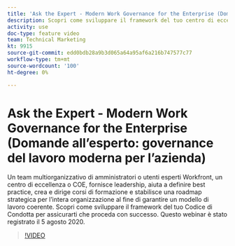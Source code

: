 ```yaml
---
title: 'Ask the Expert - Modern Work Governance for the Enterprise (Domande all’esperto: governance del lavoro moderna per l’azienda)'
description: Scopri come sviluppare il framework del tuo centro di eccellenza per assicurarti il successo. Questo webinar è stato registrato il 5 agosto 2020.
activity: use
doc-type: feature video
team: Technical Marketing
kt: 9915
source-git-commit: edd0bdb28a9b3d065a64a95af6a216b747577c77
workflow-type: tm+mt
source-wordcount: '100'
ht-degree: 0%

---
```


# Ask the Expert - Modern Work Governance for the Enterprise (Domande all’esperto: governance del lavoro moderna per l’azienda)

Un team multiorganizzativo di amministratori o utenti esperti Workfront, un centro di eccellenza o COE, fornisce leadership, aiuta a definire best practice, crea e dirige corsi di formazione e stabilisce una roadmap strategica per l’intera organizzazione al fine di garantire un modello di lavoro coerente. Scopri come sviluppare il framework del tuo Codice di Condotta per assicurarti che proceda con successo. Questo webinar è stato registrato il 5 agosto 2020.

>[!VIDEO](https://video.tv.adobe.com/v/341121/?quality=12)
